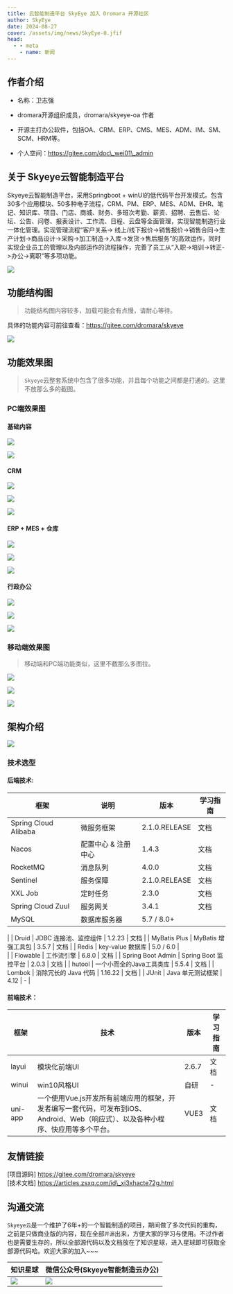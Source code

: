 ```yaml
---
title: 云智能制造平台 SkyEye 加入 Dromara 开源社区
author: SkyEye
date: 2024-08-27
cover: /assets/img/news/SkyEye-0.jfif
head:
  - - meta
    - name: 新闻
---
```


## 作者介绍

*   名称：卫志强
    
*   dromara开源组织成员，dromara/skyeye-oa 作者
    
*   开源主打办公软件，包括OA、CRM、ERP、CMS、MES、ADM、IM、SM、SCM、HRM等。
    
*   个人空间：https://gitee.com/doc\_wei01\_admin
    

## 关于 Skyeye云智能制造平台

Skyeye云智能制造平台，采用Springboot + winUI的低代码平台开发模式。包含30多个应用模块、50多种电子流程，CRM、PM、ERP、MES、ADM、EHR、笔记、知识库、项目、门店、商城、财务、多班次考勤、薪资、招聘、云售后、论坛、公告、问卷、报表设计、工作流、日程、云盘等全面管理，实现智能制造行业一体化管理。实现管理流程“客户关系-> 线上/线下报价->销售报价->销售合同->生产计划->商品设计->采购->加工制造->入库->发货->售后服务”的高效运作，同时实现企业员工的管理以及内部运作的流程操作，完善了员工从“入职->培训->转正->办公->离职”等多项功能。

![](/assets/img/news/SkyEye-0.jfif)

## 功能结构图

> 功能结构图内容较多，加载可能会有点慢，请耐心等待。

具体的功能内容可前往查看：https://gitee.com/dromara/skyeye

![](/assets/img/news/SkyEye-1.jfif)

## 功能效果图

> `Skyeye`云整套系统中包含了很多功能，并且每个功能之间都是打通的。这里不放那么多的截图。

### PC端效果图

#### 基础内容

![](/assets/img/news/SkyEye-2.png)

![](/assets/img/news/SkyEye-3.png)

#### CRM

![](/assets/img/news/SkyEye-4.png)

![](/assets/img/news/SkyEye-5.png)

![](/assets/img/news/SkyEye-6.png)

#### ERP + MES + 仓库

![](/assets/img/news/SkyEye-7.png)

![](/assets/img/news/SkyEye-8.png)

![](/assets/img/news/SkyEye-9.png)

#### 行政办公

![](/assets/img/news/SkyEye-10.png)

![](/assets/img/news/SkyEye-11.png)

![](/assets/img/news/SkyEye-12.png)

### 移动端效果图

> 移动端和PC端功能类似，这里不截那么多图拉。

![](/assets/img/news/SkyEye-13.png)

![](/assets/img/news/SkyEye-14.png)

![](/assets/img/news/SkyEye-15.png)

## 架构介绍

![](/assets/img/news/SkyEye-16.png)

### 技术选型

#### 后端技术:

| 框架 | 说明 | 版本 | 学习指南 |
| --- | --- | --- | --- |
| Spring Cloud Alibaba | 微服务框架 | 2.1.0.RELEASE | 文档 |
| Nacos | 配置中心 & 注册中心 | 1.4.3 | 文档 |
| RocketMQ | 消息队列 | 4.0.0 | 文档 |
| Sentinel | 服务保障 | 2.1.0.RELEASE | 文档 |
| XXL Job | 定时任务 | 2.3.0 | 文档 |
| Spring Cloud Zuul | 服务网关 | 3.4.1 | 文档 |
| MySQL | 数据库服务器 | 5.7 / 8.0+ |   
 |
| Druid | JDBC 连接池、监控组件 | 1.2.23 | 文档 |
| MyBatis Plus | MyBatis 增强工具包 | 3.5.7 | 文档 |
| Redis | key-value 数据库 | 5.0 / 6.0 |   
 |
| Flowable | 工作流引擎 | 6.8.0 | 文档 |
| Spring Boot Admin | Spring Boot 监控平台 | 2.0.3 | 文档 |
| hutool | 一个小而全的Java工具类库 | 5.5.4 | 文档 |
| Lombok | 消除冗长的 Java 代码 | 1.16.22 | 文档 |
| JUnit | Java 单元测试框架 | 4.12 | \- |

#### 前端技术：

| 框架 | 技术 | 版本 | 学习指南 |
| --- | --- | --- | --- |
| layui | 模块化前端UI | 2.6.7 | 文档 |
| winui | win10风格UI | 自研 | \- |
| uni-app | 一个使用Vue.js开发所有前端应用的框架，开发者编写一套代码，可发布到iOS、Android、Web（响应式）、以及各种小程序、快应用等多个平台。 | VUE3 | 文档 |

## 友情链接

\[项目源码\] https://gitee.com/dromara/skyeye  
\[技术文档\] https://articles.zsxq.com/id\_xi3xhacte72g.html

## 沟通交流

`Skyeye云`是一个维护了6年+的一个智能制造的项目，期间做了多次代码的重构，之前是只做商业版的内容，现在全部`开源`出来，方便大家的学习与使用。不过作者也是需要生存的，所以全部源代码以及文档放在了知识星球，进入星球即可获取全部源代码哈。欢迎大家的加入~~~

  

| 知识星球                            | 微信公众号(Skyeye智能制造云办公)     |
| ----------------------------------- | ------------------------------------ |
| ![](/assets/img/news/SkyEye-17.png) | ![](/assets/img/news/SkyEye-18.jfif) |